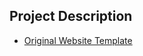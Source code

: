 ## Project Description

* [Original Website Template](https://learning-zone.github.io/website-templates/grass_stains/)
